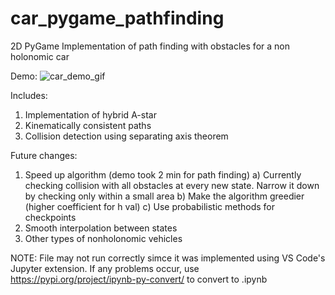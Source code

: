 # car_pygame_pathfinding
2D PyGame Implementation of path finding with obstacles for a non holonomic car

Demo:
![car_demo_gif](https://github.com/expert-amateur/car_pygame_pathfinding/assets/103503974/8ad195d2-bc81-4edb-97f6-092ade89477a)

Includes:
1) Implementation of hybrid A-star
2) Kinematically consistent paths
3) Collision detection using separating axis theorem

Future changes:
1) Speed up algorithm (demo took 2 min for path finding)
   a) Currently checking collision with all obstacles at every new state. Narrow it down by checking only within a small area
   b) Make the algorithm greedier (higher coefficient for h val)
   c) Use probabilistic methods for checkpoints
2) Smooth interpolation between states
3) Other types of nonholonomic vehicles

NOTE: File may not run correctly simce it was implemented using VS Code's Jupyter extension. If any problems occur, use https://pypi.org/project/ipynb-py-convert/ to convert to .ipynb
